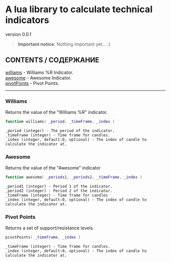 A lua library to calculate technical indicators 
===================================================================================
version 0.0.1
    
> **Important notice**:
> Nothing important yet... :)

## CONTENTS / СОДЕРЖАНИЕ ##
[williams](#williams) - Williams %R Indicator.  
[awesome](#awesome) - Awesome Indicator.  
[pivotPoints](#pivotpoints) - Pivot Points.  

-----

### Williams ###
Returns the value of the "Williams %R" indicator.

```lua
function williams( _period, _timeFrame, _index )
```
    _period (integer) - The period of the indicator.
    _timeFrame (integer) - Time frame for candles.
    _index (integer, default:0, optional) - The index of candle to calculate the indicator at. 


### Awesome ###
Returns the value of the "Awesome" indicator
```lua
function awesome( _periods1, _periods2, _timeFrame, _index )
```
    _period1 (integer) - Period 1 of the indicator.
    _period2 (integer) - Period 2 of the indicator.
    _timeFrame (integer) - Time frame for candles
    _index (integer, default:0, optional) - The index of candle to calculate the indicator at. 


### Pivot Points ###
Returns a set of support/resistance levels.

```lua
pivotPoints( _timeFrame, _index )
```
    _timeFrame (integer) - Time frame for candles.
    _index (integer, default:0, optional) - The index of candle to calculate the indicator at. 


